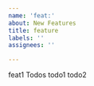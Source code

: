 ```yaml
---
name: 'feat:'
about: New Features
title: feature
labels: ''
assignees: ''

---
```


feat1
Todos
 todo1
 todo2
